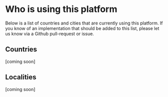 # Who is using this platform

Below is a list of countries and cities that are currently using this platform. If you know of an implementation that should be added to this list, please let us know via a Github pull-request or issue.

## Countries

[coming soon]

## Localities

[coming soon]
